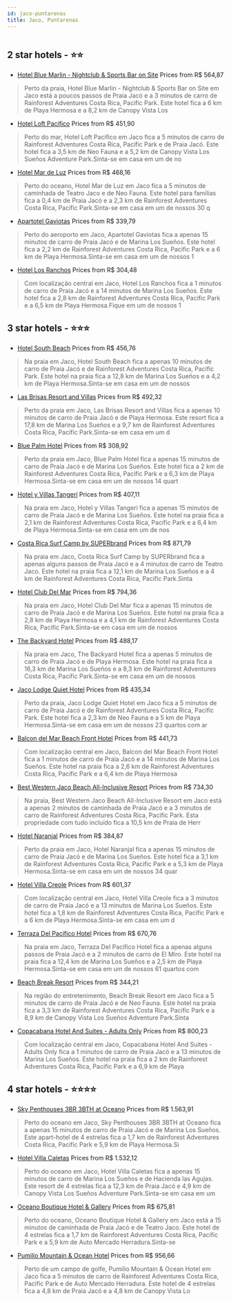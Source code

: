 ```yaml
---
id: jaco-puntarenas
title: Jaco, Puntarenas
---
```


<center><img src="https://i.travelapi.com/hotels/46000000/45980000/45976400/45976367/1dd1b742_z.jpg" alt="" /></center>


##  2 star hotels - ⭐️⭐️

-    [Hotel Blue Marlin - Nightclub & Sports Bar on Site](https://us.hurb.com/hotels/jaco/hotel-blue-marlin-nightclub-sports-bar-on-site-HT-X5UE?cmp=18055) Prices from R$ 564,87
   > Perto da praia, Hotel Blue Marlin - Nightclub & Sports Bar on Site em Jaco está a poucos passos de Praia Jacó e a 3 minutos de carro de Rainforest Adventures Costa Rica, Pacific Park.  Este hotel fica a 6 km de Playa Hermosa e a 8,2 km de Canopy Vista Los
-    [Hotel Loft Pacifico](https://us.hurb.com/hotels/jaco/hotel-loft-pacifico-HT-NU75?cmp=18055) Prices from R$ 451,90
   > Perto do mar, Hotel Loft Pacifico em Jaco fica a 5 minutos de carro de Rainforest Adventures Costa Rica, Pacific Park e de Praia Jacó.  Este hotel fica a 3,5 km de Neo Fauna e a 5,2 km de Canopy Vista Los Sueños Adventure Park.Sinta-se em casa em um de no
-    [Hotel Mar de Luz](https://us.hurb.com/hotels/jaco/hotel-mar-de-luz-HT-VQSN?cmp=18055) Prices from R$ 468,16
   > Perto do oceano, Hotel Mar de Luz em Jaco fica a 5 minutos de caminhada de Teatro Jaco e de Neo Fauna.  Este hotel para famílias fica a 0,4 km de Praia Jacó e a 2,3 km de Rainforest Adventures Costa Rica, Pacific Park.Sinta-se em casa em um de nossos 30 q
-    [Apartotel Gaviotas](https://us.hurb.com/hotels/jaco/apartotel-gaviotas-HT-S458?cmp=18055) Prices from R$ 339,79
   > Perto do aeroporto em Jaco, Apartotel Gaviotas fica a apenas 15 minutos de carro de Praia Jacó e de Marina Los Sueños.  Este hotel fica a 2,2 km de Rainforest Adventures Costa Rica, Pacific Park e a 6 km de Playa Hermosa.Sinta-se em casa em um de nossos 1
-    [Hotel Los Ranchos](https://us.hurb.com/hotels/jaco/hotel-los-ranchos-HT-JNIN?cmp=18055) Prices from R$ 304,48
   > Com localização central em Jaco, Hotel Los Ranchos fica a 1 minutos de carro de Praia Jacó e a 14 minutos de Marina Los Sueños.  Este hotel fica a 2,8 km de Rainforest Adventures Costa Rica, Pacific Park e a 6,5 km de Playa Hermosa.Fique em um de nossos 1

##  3 star hotels - ⭐️⭐️⭐️

-    [Hotel South Beach](https://us.hurb.com/hotels/jaco/hotel-south-beach-HT-EPXA?cmp=18055) Prices from R$ 456,76
   > Na praia em Jaco, Hotel South Beach fica a apenas 10 minutos de carro de Praia Jacó e de Rainforest Adventures Costa Rica, Pacific Park.  Este hotel na praia fica a 12,8 km de Marina Los Sueños e a 4,2 km de Playa Hermosa.Sinta-se em casa em um de nossos 
-    [Las Brisas Resort and Villas](https://us.hurb.com/hotels/jaco/las-brisas-resort-and-villas-HT-CIKN?cmp=18055) Prices from R$ 492,32
   > Perto da praia em Jaco, Las Brisas Resort and Villas fica a apenas 10 minutos de carro de Praia Jacó e de Playa Hermosa.  Este resort fica a 17,8 km de Marina Los Sueños e a 9,7 km de Rainforest Adventures Costa Rica, Pacific Park.Sinta-se em casa em um d
-    [Blue Palm Hotel](https://us.hurb.com/hotels/jaco/blue-palm-hotel-HT-BEQL?cmp=18055) Prices from R$ 308,92
   > Perto da praia em Jaco, Blue Palm Hotel fica a apenas 15 minutos de carro de Praia Jacó e de Marina Los Sueños.  Este hotel fica a 2 km de Rainforest Adventures Costa Rica, Pacific Park e a 6,3 km de Playa Hermosa.Sinta-se em casa em um de nossos 14 quart
-    [Hotel y Villas Tangerí](https://us.hurb.com/hotels/jaco/hotel-y-villas-tangeri-HT-NECB?cmp=18055) Prices from R$ 407,11
   > Na praia em Jaco, Hotel y Villas Tangerí fica a apenas 15 minutos de carro de Praia Jacó e de Marina Los Sueños.  Este hotel na praia fica a 2,1 km de Rainforest Adventures Costa Rica, Pacific Park e a 6,4 km de Playa Hermosa.Sinta-se em casa em um de nos
-    [Costa Rica Surf Camp by SUPERbrand](https://us.hurb.com/hotels/jaco/costa-rica-surf-camp-by-superbrand-HT-V9H0?cmp=18055) Prices from R$ 871,79
   > Na praia em Jaco, Costa Rica Surf Camp by SUPERbrand fica a apenas alguns passos de Praia Jacó e a 4 minutos de carro de Teatro Jaco.  Este hotel na praia fica a 12,1 km de Marina Los Sueños e a 4 km de Rainforest Adventures Costa Rica, Pacific Park.Sinta
-    [Hotel Club Del Mar](https://us.hurb.com/hotels/jaco/hotel-club-del-mar-HT-CFB4?cmp=18055) Prices from R$ 794,36
   > Na praia em Jaco, Hotel Club Del Mar fica a apenas 15 minutos de carro de Praia Jacó e de Marina Los Sueños.  Este hotel na praia fica a 2,8 km de Playa Hermosa e a 4,1 km de Rainforest Adventures Costa Rica, Pacific Park.Sinta-se em casa em um de nossos 
-    [The Backyard Hotel](https://us.hurb.com/hotels/jaco/the-backyard-hotel-HT-CLXE?cmp=18055) Prices from R$ 488,17
   > Na praia em Jaco, The Backyard Hotel fica a apenas 5 minutos de carro de Praia Jacó e de Playa Hermosa.  Este hotel na praia fica a 16,3 km de Marina Los Sueños e a 8,3 km de Rainforest Adventures Costa Rica, Pacific Park.Sinta-se em casa em um de nossos 
-    [Jaco Lodge Quiet Hotel](https://us.hurb.com/hotels/jaco/jaco-lodge-quiet-hotel-HT-BOU5?cmp=18055) Prices from R$ 435,34
   > Perto da praia, Jaco Lodge Quiet Hotel em Jaco fica a 5 minutos de carro de Praia Jacó e de Rainforest Adventures Costa Rica, Pacific Park.  Este hotel fica a 2,3 km de Neo Fauna e a 5 km de Playa Hermosa.Sinta-se em casa em um de nossos 23 quartos com ar
-    [Balcon del Mar Beach Front Hotel](https://us.hurb.com/hotels/jaco/balcon-del-mar-beach-front-hotel-HT-KYT1?cmp=18055) Prices from R$ 441,73
   > Com localização central em Jaco, Balcon del Mar Beach Front Hotel fica a 1 minutos de carro de Praia Jacó e a 14 minutos de Marina Los Sueños.  Este hotel na praia fica a 2,6 km de Rainforest Adventures Costa Rica, Pacific Park e a 6,4 km de Playa Hermosa
-    [Best Western Jaco Beach All-Inclusive Resort](https://us.hurb.com/hotels/jaco/best-western-jaco-beach-all-inclusive-resort-HT-BAMP?cmp=18055) Prices from R$ 734,30
   > Na praia, Best Western Jaco Beach All-Inclusive Resort em Jaco está a apenas 2 minutos de caminhada de Praia Jacó e a 3 minutos de carro de Rainforest Adventures Costa Rica, Pacific Park.  Esta propriedade com tudo incluído fica a 10,5 km de Praia de Herr
-    [Hotel Naranjal](https://us.hurb.com/hotels/jaco/hotel-naranjal-HT-LBRL?cmp=18055) Prices from R$ 384,87
   > Perto da praia em Jaco, Hotel Naranjal fica a apenas 15 minutos de carro de Praia Jacó e de Marina Los Sueños.  Este hotel fica a 3,1 km de Rainforest Adventures Costa Rica, Pacific Park e a 5,3 km de Playa Hermosa.Sinta-se em casa em um de nossos 34 quar
-    [Hotel Villa Creole](https://us.hurb.com/hotels/jaco/hotel-villa-creole-HT-8D5I?cmp=18055) Prices from R$ 601,37
   > Com localização central em Jaco, Hotel Villa Creole fica a 3 minutos de carro de Praia Jacó e a 13 minutos de Marina Los Sueños.  Este hotel fica a 1,8 km de Rainforest Adventures Costa Rica, Pacific Park e a 6 km de Playa Hermosa.Sinta-se em casa em um d
-    [Terraza Del Pacifico Hotel](https://us.hurb.com/hotels/jaco/terraza-del-pacifico-hotel-HT-55SM?cmp=18055) Prices from R$ 670,76
   > Na praia em Jaco, Terraza Del Pacifico Hotel fica a apenas alguns passos de Praia Jacó e a 2 minutos de carro de El Miro.  Este hotel na praia fica a 12,4 km de Marina Los Sueños e a 2,5 km de Playa Hermosa.Sinta-se em casa em um de nossos 61 quartos com 
-    [Beach Break Resort](https://us.hurb.com/hotels/jaco/beach-break-resort-HT-HZ95?cmp=18055) Prices from R$ 344,21
   > Na região do entretenimento, Beach Break Resort em Jaco fica a 5 minutos de carro de Praia Jacó e de Neo Fauna.  Este hotel na praia fica a 3,3 km de Rainforest Adventures Costa Rica, Pacific Park e a 8,9 km de Canopy Vista Los Sueños Adventure Park.Sinta
-    [Copacabana Hotel And Suites - Adults Only](https://us.hurb.com/hotels/jaco/copacabana-hotel-and-suites-adults-only-HT-6CD9?cmp=18055) Prices from R$ 800,23
   > Com localização central em Jaco, Copacabana Hotel And Suites - Adults Only fica a 1 minutos de carro de Praia Jacó e a 13 minutos de Marina Los Sueños.  Este hotel na praia fica a 2 km de Rainforest Adventures Costa Rica, Pacific Park e a 6,9 km de Playa 

##  4 star hotels - ⭐️⭐️⭐️⭐️

-    [Sky Penthouses 3BR 3BTH at Oceano](https://us.hurb.com/hotels/jaco/sky-penthouses-3br-3bth-at-oceano-HT-EBZQ?cmp=18055) Prices from R$ 1.563,91
   > Perto do oceano em Jaco, Sky Penthouses 3BR 3BTH at Oceano fica a apenas 15 minutos de carro de Praia Jacó e de Marina Los Sueños.  Este apart-hotel de 4 estrelas fica a 1,7 km de Rainforest Adventures Costa Rica, Pacific Park e 5,9 km de Playa Hermosa.Si
-    [Hotel Villa Caletas](https://us.hurb.com/hotels/jaco/hotel-villa-caletas-HT-FD4E?cmp=18055) Prices from R$ 1.532,12
   > Perto do oceano em Jaco, Hotel Villa Caletas fica a apenas 15 minutos de carro de Marina Los Sueños e de Hacienda las Agujas.  Este resort de 4 estrelas fica a 12,3 km de Praia Jacó e 4,9 km de Canopy Vista Los Sueños Adventure Park.Sinta-se em casa em um
-    [Oceano Boutique Hotel & Gallery](https://us.hurb.com/hotels/jaco/oceano-boutique-hotel-gallery-HT-QJEW?cmp=18055) Prices from R$ 675,81
   > Perto do oceano, Oceano Boutique Hotel & Gallery em Jaco está a 15 minutos de caminhada de Praia Jacó e de Teatro Jaco.  Este hotel de 4 estrelas fica a 1,7 km de Rainforest Adventures Costa Rica, Pacific Park e a 5,9 km de Auto Mercado Herradura.Sinta-se
-    [Pumilio Mountain & Ocean Hotel](https://us.hurb.com/hotels/jaco/pumilio-mountain-ocean-hotel-HT-HH69?cmp=18055) Prices from R$ 956,66
   > Perto de um campo de golfe, Pumilio Mountain & Ocean Hotel em Jaco fica a 5 minutos de carro de Rainforest Adventures Costa Rica, Pacific Park e de Auto Mercado Herradura.  Este hotel de 4 estrelas fica a 4,8 km de Praia Jacó e a 4,8 km de Canopy Vista Lo
